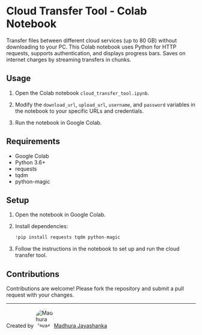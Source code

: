 
# Cloud Transfer Tool - Colab Notebook

Transfer files between different cloud services (up to 80 GB) without downloading to your PC. This Colab notebook uses Python for HTTP requests, supports authentication, and displays progress bars. Saves on internet charges by streaming transfers in chunks.

## Usage

1. Open the Colab notebook `cloud_transfer_tool.ipynb`.

2. Modify the `download_url`, `upload_url`, `username`, and `password` variables in the notebook to your specific URLs and credentials.

3. Run the notebook in Google Colab.

## Requirements

- Google Colab
- Python 3.6+
- requests
- tqdm
- python-magic

## Setup

1. Open the notebook in Google Colab.

2. Install dependencies:

   ```python
   !pip install requests tqdm python-magic
   ```

3. Follow the instructions in the notebook to set up and run the cloud transfer tool.

## Contributions

Contributions are welcome! Please fork the repository and submit a pull request with your changes.

---

Created by <img src="https://avatars.githubusercontent.com/u/77890309?v=4" alt="Madhura Jayashanka" style="border-radius: 100%;" width="50" height="50">[Madhura Jayashanka](https://github.com/madhurajayashanka)
